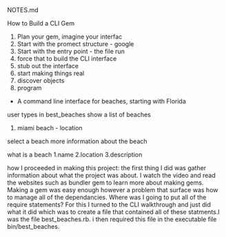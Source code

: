 NOTES.md

How to Build a CLI Gem

1. Plan your gem, imagine your interfac
2. Start with the promect structure - google
3. Start with the entry point - the file run
4. force that to build the CLI interface
5. stub out the interface
6. start making things real
7. discover objects
8. program


- A command line interface for beaches, starting with Florida

user types in best_beaches
show a list of beaches
1. miami beach - location

select a beach
more information about the beach

what is a beach
1.name
2.location
3.description

how I proceeded in making this project:
the first thing I did was gather information about what the project was about. I watch the video and read the websites such as bundler gem to learn more about making gems.
Making a gem was easy enough however a problem that surface was how to manage all of the dependancies. Where was I going to put all of the require statements? For this I turned to the CLI walkthrough and just did what it did which was to create a file that contained all of these statments.I was the file best_beaches.rb. i then required this file in the executable file bin/best_beaches. 
